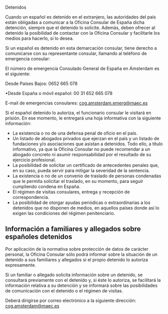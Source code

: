  Detenidos

  Cuando un español es detenido en el extranjero, las autoridades del país están obligadas a comunicar a la Oficina Consular de España dicha detención, siempre que el detenido lo solicite. Además, deben ofrecer al detenido la posibilidad de contactar con la Oficina Consular y facilitarle los medios para hacerlo, si lo desea.

 Si un español es detenido en esta demarcación consular, tiene derecho a comunicarse con su representante consular, llamando al teléfono de emergencia consular:

 El número de emergencia Consulado General de España en Ámsterdam es el siguiente:

Desde Países Bajos: 0652 665 078

•Desde España o móvil español: 00 31 652 665 078

E-mail de emergencias consulares: cog.amsterdam.emerg@maec.es

 Si el español detenido lo autoriza, el funcionario consular le visitará en prisión. En ese momento, le entregará una hoja informativa con la siguiente información:

 * La existencia o no de una defensa penal de oficio en el país.
* Un listado de abogados privados que ejerzan en el país y un listado de fundaciones y/o asociaciones que asistan a detenidos. Todo ello, a título informativo, ya que la Oficina Consular no puede recomendar a un abogado concreto ni asumir responsabilidad por el resultado de su ejercicio profesional.
* La posibilidad de solicitar un certificado de antecedentes penales que, en su caso, pueda servir para mitigar la severidad de la sentencia.
* La existencia o no de un convenio de traslado de personas condenadas que le permita solicitar el traslado, en su momento, para seguir cumpliendo condena en España.
* El régimen de visitas consulares, entrega y recepción de correspondencia.
* La posibilidad de otorgar ayudas periódicas o extraordinarias a los detenidos que no disponen de medios, en aquellos países donde así lo exigen las condiciones del régimen penitenciario.

 Información a familiares y allegados sobre españoles detenidos
--------------------------------------------------------------

 Por aplicación de la normativa sobre protección de datos de carácter personal, la Oficina Consular sólo podrá informar sobre la situación de un detenido a sus familiares y allegados si el propio detenido lo autoriza expresamente.

 Si un familiar o allegado solicita información sobre un detenido, se consultará previamente con el detenido y, si éste lo autoriza, se facilitará la información relativa a su detención y se informará sobre las posibilidades de comunicación con el detenido o el régimen de visitas.

 Deberá dirigirse por correo electrónico a la siguiente dirección: cog.amsterdam@maec.es

  
